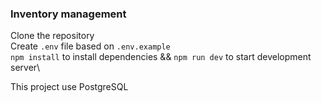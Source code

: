 ### **Inventory management**

Clone the repository\
Create `.env` file based on `.env.example`\
 `npm install` to install dependencies && `npm run dev` to start development server\
 
 This project use PostgreSQL